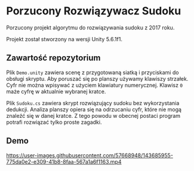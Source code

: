 # Porzucony Rozwiązywacz Sudoku

Porzucony projekt algorytmu do rozwiązywania sudoku z 2017 roku.

Projekt został stworzony na wersji Unity 5.6.1f1.

## Zawartość repozytorium

Plik `Demo.unity` zawiera scenę z przygotowaną siatką i przyciskami do obsługi skryptu. Aby poruszać się po planszy używamy klawiszy strzałek. Cyfr nie można wpisywać z użyciem klawiatury numerycznej. Klawisz `0` maże cyfrę w aktualnie wybranej kratce.

Plik `Sudoku.cs` zawiera skrypt rozwiązujący sudoku bez wykorzystania dedukcji. Analiza planszy opiera się na odrzucaniu cyfr, które nie mogą znaleźć się w danej kratce. Z tego powodu w obecnej postaci program potrafi rozwiązać tylko proste zagadki.

## Demo

https://user-images.githubusercontent.com/57668948/143685955-775da0e2-e309-41b8-8faa-567a1a6f1163.mp4
